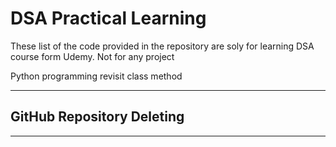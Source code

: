 # DSA Practical Learning

These list of the code provided in the repository are soly for learning DSA course form Udemy. Not for any project

Python programming revisit class method 

---

## **GitHub Repository Deleting**

---


